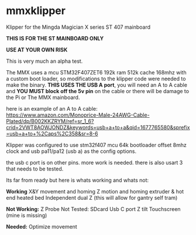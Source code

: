# mmxklipper
Klipper for the Mingda Magician X series ST 407 mainboard

**THIS IS FOR THE ST MAINBOARD ONLY**

**USE AT YOUR OWN RISK**

This is very much an alpha test.

The MMX uses a mcu STM32F407ZET6 192k ram 512k cache 168mhz with a custom boot loader, so modifications to the klipper code were needed to make the binary.  **THIS USES THE USB A port**, you will need an A to A cable and **YOU MUST block off the 5v pin** on the cable or there will be damage to the Pi or The MMX mainboard.

here is an example of an A to A cable: https://www.amazon.com/Monoprice-Male-24AWG-Cable-Plated/dp/B002KKZRYM/ref=sr_1_6?crid=2VWT8AOWJONDZ&keywords=usb+a+to+a&qid=1677765580&sprefix=usb+a+to+%2Caps%2C358&sr=8-6

Klipper was configured to use stm32f407 mcu 64k bootloader offset 8mhz clock and usb pa11/pa12 (usb a) as the config options.

the usb c port is on other pins. more work is needed. there is also usart 3 that needs to be tested.


Its far from ready but here is whats working and whats not:

**Working**
X&Y movement and homing
Z motion and homing
extruder & hot end
heated bed
Independent dual Z (this will allow for gantry self tram)

**Not Working:**
Z Probe
Not Tested:
SDcard
Usb C port
Z tilt
Touchscreen (mine is missing)

**Needed:**
Optimize movement
